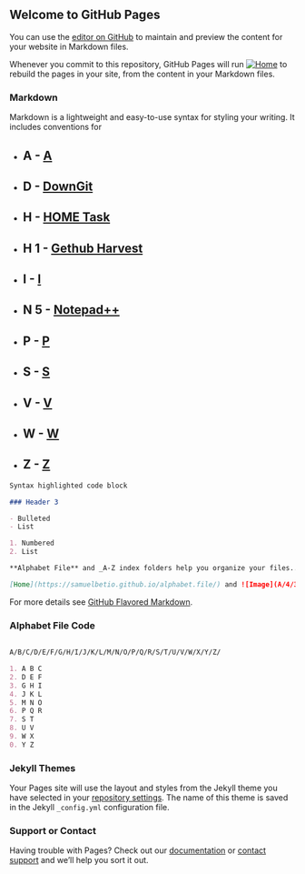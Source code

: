 ## Welcome to GitHub Pages


You can use the [editor on GitHub](https://github.com/samuelbetio/alphabetfile/edit/master/README.md) to maintain and preview the content for your website in Markdown files.

Whenever you commit to this repository, GitHub Pages will run [![Home](https://github.com/samuelbetio.png?size=40)](https://samuelbetio.github.io/alphabet.file/) to rebuild the pages in your site, from the content in your Markdown files.

### Markdown

Markdown is a lightweight and easy-to-use syntax for styling your writing. It includes conventions for
- ## **A** - [A](A/)

- ## **D** - [DownGit](A/B/C/D/)
- ## **H** - [HOME Task](A/B/C/D/E/F/G/H/)
- ## **H 1** - [Gethub Harvest](A/B/C/D/E/F/G/H/1/getharvest/)
- ## **I** - [I](A/B/C/D/E/F/G/H/I/)
- ## **N 5** - [Notepad++](A/B/C/D/E/F/G/H/I/J/K/L/M/N/5/npp.7.3.3.Installer.exe/)
- ## **P** - [P](A/B/C/D/E/F/G/H/I/J/K/L/M/N/O/P/)
- ## **S** - [S](A/B/C/D/E/F/G/H/I/J/K/L/M/N/O/P/Q/R/S/)
- ## **V** - [V](A/B/C/D/E/F/G/H/I/J/K/L/M/N/O/P/Q/R/S/T/U/V/)
- ## **W** - [W](A/B/C/D/E/F/G/H/I/J/K/L/M/N/O/P/Q/R/S/T/U/V/W/)
- ## **Z** - [Z](A/B/C/D/E/F/G/H/I/J/K/L/M/N/O/P/Q/R/S/T/U/V/W/X/Y/Z/)
```markdown
Syntax highlighted code block

### Header 3

- Bulleted
- List

1. Numbered
2. List

**Alphabet File** and _A-Z index folders help you organize your files.._ and `8e50995` text

[Home](https://samuelbetio.github.io/alphabet.file/) and ![Image](A/4/3/AlphabetHearts.gif)
```

For more details see [GitHub Flavored Markdown](https://guides.github.com/features/mastering-markdown/).







### Alphabet File Code

```markdown

A/B/C/D/E/F/G/H/I/J/K/L/M/N/O/P/Q/R/S/T/U/V/W/X/Y/Z/

1. A B C
2. D E F
3. G H I
4. J K L
5. M N O
6. P Q R
7. S T
8. U V
9. W X
0. Y Z
```
### Jekyll Themes

Your Pages site will use the layout and styles from the Jekyll theme you have selected in your [repository settings](https://github.com/samuelbetio/alphabetfile/settings). The name of this theme is saved in the Jekyll `_config.yml` configuration file.

### Support or Contact

Having trouble with Pages? Check out our [documentation](https://help.github.com/categories/github-pages-basics/) or [contact support](https://github.com/contact) and we’ll help you sort it out.

